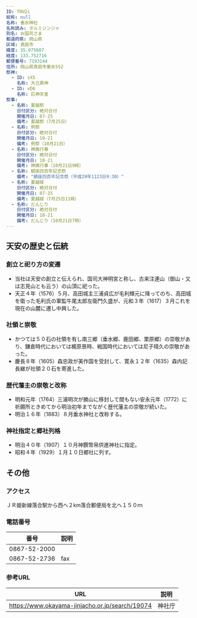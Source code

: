 ```yaml
---
ID: T0U2i
総称: null
名称: 垂水神社
名称読み: タルミジンジャ
別名: お国司さま
都道府県: 岡山県
区域: 真庭市
緯度: 35.075607
経度: 133.752716
郵便番号: 7193144
住所: 岡山県真庭市垂水552
祭神:
  - ID: sX5
    名称: 大己貴神
  - ID: vD6
    名称: 応神天皇
祭事:
  - 名称: 夏越祭
    日付区分: 絶対日付
    開催月日: 07-25
    備考: 夏越祭（7月25日）
  - 名称: 例祭
    日付区分: 絶対日付
    開催月日: 10-21
    備考: 例祭（10月21日）
  - 名称: 神輿行事
    日付区分: 絶対日付
    開催月日: 10-21
    備考: 神輿行事（10月21日9時）
  - 名称: 鎮座四百年記念祭
    備考: "鎮座四百年記念祭（平成29年1123日9:30）"
  - 名称: 夏越祓
    日付区分: 絶対日付
    開催月日: 07-25
    備考: 夏越祓（7月25日11時）
  - 名称: だんじり
    日付区分: 絶対日付
    開催月日: 10-21
    備考: だんじり（10月21日7時）
---
```


## 天安の歴史と伝統

### 創立と祀り方の変遷

- 当社は天安の創立と伝えられ、国司大神明宮と称し、古来注連山（御山・又は志見山とも云う）の山頂に祀った。
- 天正４年（1576）５月、高田城主三浦貞広が毛利輝元に降ってのち、高田城を衛った毛利氏の軍監牛尾太郎左衛門久盛が、元和３年（1617）３月これを現在の山麓に遷し中興した。

### 社領と崇敬

- かつては５０石の社領を有し南三郷（垂水郷、鹿田郷、栗原郷）の崇敬があり、鎌倉時代においては梶原景時、戦国時代においては尼子晴久の崇敬があった。
- 慶長８年（1605）森忠政が美作国を受封して、寛永１２年（1635）森内記長継が社領２０石を寄進した。

### 歴代藩主の崇敬と改称

- 明和元年（1764）三浦明次が勝山に移封して間もない安永元年（1772）に祈願所ときめてから明治初年までながく歴代藩主の崇敬が続いた。
- 明治１６年（1883）８月垂水神社と改称する。

### 神社指定と郷社列格

- 明治４０年（1907）１０月神饌幣帛供進神社に指定。
- 昭和４年（1929）１月１０日郷社に列す。

## その他

### アクセス

ＪＲ姫新線落合駅から西へ２km落合郵便局を北へ１５０ｍ

### 電話番号

| 番号         | 説明 |
| ------------ | ---- |
| 0867-52-2000 |      |
| 0867-52-2736 | fax  |

### 参考URL

| URL                                             | 説明   |
| ----------------------------------------------- | ------ |
| https://www.okayama-jinjacho.or.jp/search/19074 | 神社庁 |
